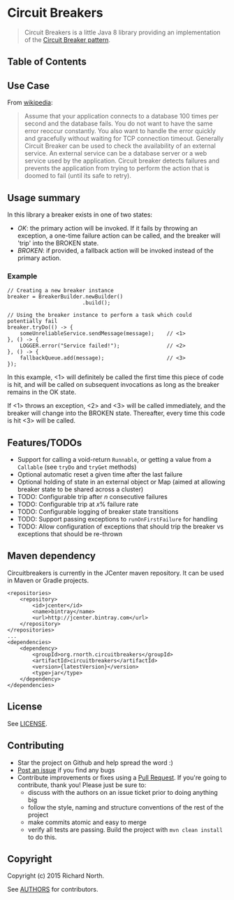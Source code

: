 # Circuit Breakers

> Circuit Breakers is a little Java 8 library providing an implementation of the [Circuit Breaker pattern](http://martinfowler.com/bliki/CircuitBreaker.html).

## Table of Contents

## Use Case

From [wikipedia](https://en.wikipedia.org/wiki/Circuit_breaker_design_pattern):

> Assume that your application connects to a database 100 times per second and the database fails. You do not want to have the same error reoccur constantly. You also want to handle the error quickly and gracefully without waiting for TCP connection timeout.
> Generally Circuit Breaker can be used to check the availability of an external service. An external service can be a database server or a web service used by the application.
> Circuit breaker detects failures and prevents the application from trying to perform the action that is doomed to fail (until its safe to retry).

## Usage summary

In this library a breaker exists in one of two states:

* *OK*: the primary action will be invoked. If it fails by throwing an exception, a one-time failure
  action can be called, and the breaker will 'trip' into the BROKEN state.
* *BROKEN*: if provided, a fallback action will be invoked instead of the primary action.

### Example

    // Creating a new breaker instance
    breaker = BreakerBuilder.newBuilder()
                            .build();

    // Using the breaker instance to perform a task which could potentially fail
    breaker.tryDo(() -> {
        someUnreliableService.sendMessage(message);    // <1>
    }, () -> {
        LOGGER.error("Service failed!");               // <2>
    }, () -> {
        fallbackQueue.add(message);                    // <3>
    });

In this example, <1> will definitely be called the first time this piece of code is hit, and will
be called on subsequent invocations as long as the breaker remains in the OK state.

If <1> throws an exception, <2> and <3> will be called immediately, and the breaker will change into
the BROKEN state. Thereafter, every time this code is hit <3> will be called.

## Features/TODOs

* Support for calling a void-return `Runnable`, or getting a value from a `Callable` (see `tryDo` and `tryGet` methods)
* Optional automatic reset a given time after the last failure
* Optional holding of state in an external object or Map (aimed at allowing breaker state to be shared across a cluster)
* TODO: Configurable trip after _n_ consecutive failures
* TODO: Configurable trip at _x_% failure rate
* TODO: Configurable logging of breaker state transitions
* TODO: Support passing exceptions to `runOnFirstFailure` for handling
* TODO: Allow configuration of exceptions that should trip the breaker vs exceptions that should be re-thrown

## Maven dependency

Circuitbreakers is currently in the JCenter maven repository. It can be used in Maven or Gradle projects.

    <repositories>
        <repository>
            <id>jcenter</id>
            <name>bintray</name>
            <url>http://jcenter.bintray.com</url>
        </repository>
    </repositories>
    ...
    <dependencies>
        <dependency>
            <groupId>org.rnorth.circuitbreakers</groupId>
            <artifactId>circuitbreakers</artifactId>
            <version>{latestVersion}</version>
            <type>jar</type>
        </dependency>
    </dependencies>

## License

See [LICENSE](LICENSE).

## Contributing

* Star the project on Github and help spread the word :)
* [Post an issue](https://github.com/rnorth/circuitbreakers/issues) if you find any bugs
* Contribute improvements or fixes using a [Pull Request](https://github.com/rnorth/circuitbreakers/pulls). If you're going to contribute, thank you! Please just be sure to:
	* discuss with the authors on an issue ticket prior to doing anything big
	* follow the style, naming and structure conventions of the rest of the project
	* make commits atomic and easy to merge
	* verify all tests are passing. Build the project with `mvn clean install` to do this.

## Copyright

Copyright (c) 2015 Richard North.

See [AUTHORS](AUTHORS) for contributors.
